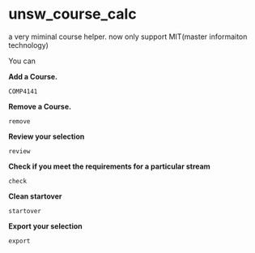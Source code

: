 # unsw_course_calc

a very miminal course helper. now only support MIT(master informaiton technology)




You can

**Add a Course.**

`COMP4141`

**Remove a Course.**

`remove`

**Review your selection**

`review`

**Check if you meet the requirements for a particular stream**

`check`

**Clean startover**

`startover`

**Export your selection**

`export`
